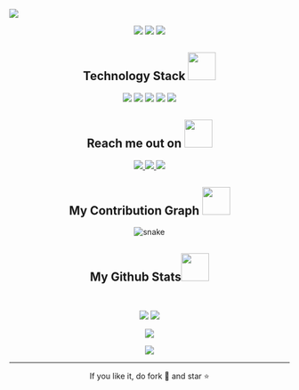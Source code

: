 
<!--  https://ritik307.github.io/portfolio/  -->
<p align="center">
 
</p align="center">
<img src="https://cdn.discordapp.com/attachments/1168509960196464651/1168512664071323748/pxArt-1.png?ex=65520939&is=653f9439&hm=cd2f15d3adfd0ddd32565537b5384ad3902df75811675f5862dde0d6569e8cf6&" />

<p align="center">
 
 <img src="https://badges.pufler.dev/visits/pilog-dev/pilog-dev"/> 
 <!-- <img src="https://badges.pufler.dev/years/ritik307"/> -->
 <img src="https://badges.pufler.dev/repos/pilog-dev"/>
 <img src="https://badges.pufler.dev/commits/monthly/pilog-dev" />

</p>

<!-- <p align="center">
  I'm a 3rd year student pursuing Master's in Computer Applications 🎓 from Guru Gobind Singh Indraprastha University 🏛. I'm a passionate learner who's always willing to learn and work across technologies and domains 💡. I love to explore new technologies and leverage them to solve real-life problems ✨. Apart from that I also love to guide and mentor newbies👨🏻‍💻. I'm deep into Web 🕸️ Development.
</p>   -->

<h2 align="center">Technology Stack <img src="https://github.com/ritik307/ritik307/blob/main/images/laptop.gif" width="50"></h2>

<p align="center">
<img src="https://img.shields.io/badge/-HTML5-E34F26?style=flat-square&logo=html5&logoColor=white"/>
<img src="https://img.shields.io/badge/-CSS3-1572B6?style=flat-square&logo=css3"/>
<img src="https://img.shields.io/badge/-Bootstrap-563D7C?style=flat-square&logo=bootstrap"/>
<img src="https://img.shields.io/badge/-JavaScript-black?style=flat-square&logo=javascript"/>
<img src="https://img.shields.io/badge/-GitHub-black?style=flat-square&logo=github"/>
</p>

<h2 align="center">Reach me out on <img src="https://media0.giphy.com/media/jqNPzdTTxQfOgOqpO4/source.gif" width="50"></h2>

<p align="center">
<!-- <img src="https://img.shields.io/badge/-ritik-purple?style=flat-square&logo=instagram&logoColor=white&link=https://www.instagram.com/pinkdogg307/"/> -->
<a href="mailto: ritikpr307@gmail.com">
 <img src="https://img.shields.io/badge/-ritikpr307-c14438?style=flat-square&logo=Gmail&logoColor=white&link=mailto:ritikpr307@gmail.com"/>
</a>
<a href="https://www.linkedin.com/in/ritik-rawal-698a18142/">
 <img src="https://img.shields.io/badge/-ritikrawal-blue?style=flat-square&logo=Linkedin&logoColor=white&link=https://www.linkedin.com/in/ritik-rawal-698a18142/"/>
</a>
 <a href="https://twitter.com/ritikhere307">
 <img src="https://img.shields.io/badge/-ritikhere307-blue?style=flat-square&logo=twitter&logoColor=white&link=https://twitter.com/ritikhere307"/>
</a>
</p>


<h2 align="center">
  My Contribution Graph <img src="https://media.giphy.com/media/xUA7aZeLE2e0P7Znz2/giphy.gif" width="50">
</h2>
<p align="center">
  <img src="https://github.com/ritik307/ritik307/raw/output/github-contribution-grid-snake.svg" alt="snake"></center>
</p>

<h2 align="center">
  My Github Stats<img src="https://media.giphy.com/media/VgCDAzcKvsR6OM0uWg/giphy.gif" width="50">
</h2>
 
<br>

<p align = "center">
  <img  src = "https://github-readme-stats.vercel.app/api?username=pilog-dev&show_icons=true&theme=radical&line_height=27">
  <img src = "https://github-readme-stats.vercel.app/api/top-langs/?username=pilog-dev&hide=html,css,java,shaderlab,kotlin,hlsl&theme=radical">
</p>

<p align = "center">
 <img  src="https://github-readme-streak-stats.herokuapp.com/?user=ritik307&show_icons=true&locale=en&layout=compact&theme=radical&line_height=0" />
</p> 

<p align = "center">
 <img src="https://activity-graph.herokuapp.com/graph?username=pilog-dev&theme=redical">
</p> 
<hr>
<p align="center">If you like it, do fork 🍴 and star ⭐</p>
